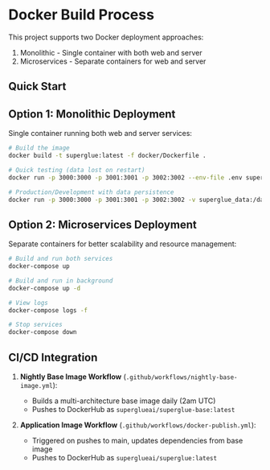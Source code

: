 # Docker Build Process

This project supports two Docker deployment approaches:

1. Monolithic - Single container with both web and server
2. Microservices - Separate containers for web and server

## Quick Start

## Option 1: Monolithic Deployment

Single container running both web and server services:

```bash
# Build the image
docker build -t superglue:latest -f docker/Dockerfile .

# Quick testing (data lost on restart)
docker run -p 3000:3000 -p 3001:3001 -p 3002:3002 --env-file .env superglue:latest

# Production/Development with data persistence
docker run -p 3000:3000 -p 3001:3001 -p 3002:3002 -v superglue_data:/data --env-file .env superglue:latest
```

## Option 2: Microservices Deployment

Separate containers for better scalability and resource management:

```bash
# Build and run both services
docker-compose up

# Build and run in background
docker-compose up -d

# View logs
docker-compose logs -f

# Stop services
docker-compose down
```

## CI/CD Integration

1. **Nightly Base Image Workflow** (`.github/workflows/nightly-base-image.yml`):
   - Builds a multi-architecture base image daily (2am UTC)
   - Pushes to DockerHub as `superglueai/superglue-base:latest`

2. **Application Image Workflow** (`.github/workflows/docker-publish.yml`):
   - Triggered on pushes to main, updates dependencies from base image
   - Pushes to DockerHub as `superglueai/superglue:latest`
